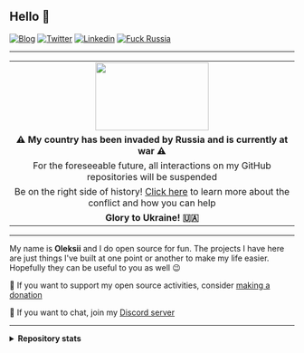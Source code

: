 ## Hello 👋

[![Blog](https://img.shields.io/badge/blog-FFA500?style=for-the-badge&logo=rss&logoColor=white)](https://tyrrrz.me/blog)
[![Twitter](https://img.shields.io/badge/Twitter-1DA1F2?style=for-the-badge&logo=twitter&logoColor=white)](https://twitter.com/tyrrrz)
[![Linkedin](https://img.shields.io/badge/LinkedIn-0077B5?style=for-the-badge&logo=linkedin&logoColor=white)](https://linkedin.com/in/tyrrrz)
[![Fuck Russia](https://img.shields.io/badge/FUCK-RUSSIA-000000?style=for-the-badge&logoColor=white)](https://twitter.com/Tyrrrz/status/1495972128977571848)

<hr />

<table align="center">
  <tr>
    <td align="center"><img src="https://upload.wikimedia.org/wikipedia/commons/thumb/4/49/Flag_of_Ukraine.svg/2560px-Flag_of_Ukraine.svg.png" width="200" height="120"></td>
  </tr>
  <tr>
    <td align="center"><b>⚠ My country has been invaded by Russia and is currently at war ⚠</b></td>
  </tr>
  <tr>
    <td align="center">For the foreseeable future, all interactions on my GitHub repositories will be suspended</td>
  </tr>
  <tr>
    <td align="center">Be on the right side of history! <a href="https://tyrrrz.me">Click here</a> to learn more about the conflict and how you can help</td>
  </tr>
  <tr>
    <td align="center"><b>Glory to Ukraine! 🇺🇦</b></td>
  </tr>
</table>

<hr />

My name is **Oleksii** and I do open source for fun. The projects I have here are just things I've built at one point or another to make my life easier.
Hopefully they can be useful to you as well 😉

💛 If you want to support my open source activities, consider [making a donation](https://tyrrrz.me/donate)

💬 If you want to chat, join my [Discord server](https://discord.gg/2SUWKFnHSm)

<hr />

<details>
  <summary><b>Repository stats</b></summary>
  <div>
    <img height="135px" src="https://github-readme-stats.vercel.app/api?username=tyrrrz&hide_title=true&hide_border=true&show_icons=true&include_all_commits=true&count_private=true&line_height=21&theme=nord">
    <img height="135px" src="https://github-readme-stats.vercel.app/api/top-langs/?username=tyrrrz&hide=html&hide_title=true&hide_border=true&layout=compact&langs_count=8&theme=nord">
  </div>
</details>
